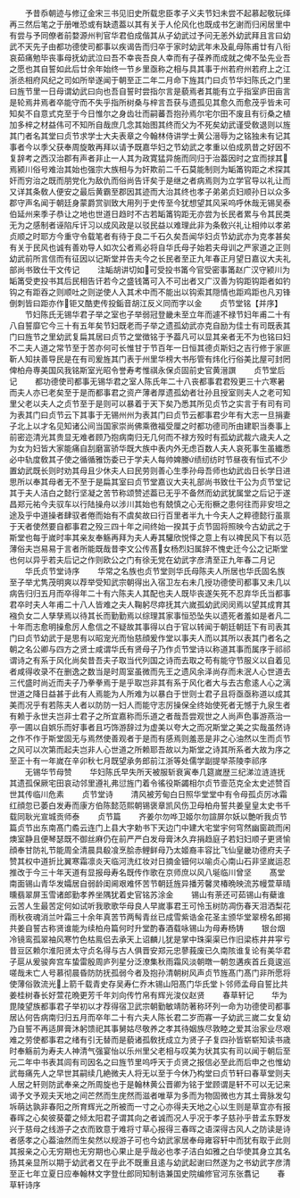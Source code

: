<!-- { "loadSidebar": true } -->
　　予昔忝朝迹与修辽金宋三书见旧史所载忠臣孝子义夫节妇未尝不起慕起敬玩绎再三然后笔之于册唯恐或有缺遗葢以其有关于人伦风化也既成书乞谢而归闲居里中有尝与予同僚者前婺源州判官华君伯成偕其从子幼武过予问无恙外幼武拜且言曰幼武不天先子由都功德使司都事以疾谒告而归卒于家时幼武年未及齓母陈甫廿有八衔哀茹痛勉毕丧事母抚幼武泣曰吾不幸丧吾良人幸而有子葆养而成就之俾不坠先业吾之愿也其自誓如此后廿余年始终一节乡里亟称之相与具其事于州若府州若府上之江浙丞相府风纪之司如所举遂闻于朝至正二年二月命下旌其门曰贞节华妇陈氏之门里曰旌节里一日母谓幼武曰向也吾自誓时尝指尔言是藐焉者其能有立乎指室庐田亩言是轮焉井焉者卒能守而不失乎指所树桑与梓言吾获与遗孤见其愈久而愈茂乎皆未可知矣不自意式克至于今日惟尔之身齿壮而嗣蕃吾抱孙焉尔宅尔田不废且有衍桑之植加多梓之材益伟可不知所自哉庶几念其始图其终而父为不死矣幼武谨受敎退则以旌其门者名其堂曰贞节求学士大夫表章之今翰林侍讲学士黄公溍辱为之铭独未有记其事者今以季父获奉周旋敢再拜以请予既嘉华妇之节幼武之孝重以伯成夙昔之好因不复辞考之西汉治郡有声者非止一人其为政寛猛异施而同归于治葢因时之宜而捄其焉颍川俗号难治其始也强宗大族相与为奸欺前二千石莫能制则为缿筩钩距之术探其奸而穷治之既而朋党化为敌仇而俗尚告讦矣于是继之者病焉则为立学官导以礼让而又详其条敎人便安之最后黄霸至郡因其迹而大治其终也孝子弟弟贞妇顺孙日以众多郡守声名闻于朝廷身蒙爵赏驯致大用列于史传至今犹想望其风采呜呼休哉无锡吴泰伯延州来季子恭让之地也世道日趋时不古若缿筩钩距无亦尝为长民者累与令其民类无为之感制者诬陷斥讦习以成风政是以驳民益以难理此非为条敎兴礼让相帅以孝弟贞顺之时耶方今重守令载笔者有待于良二千石久矣吾闻华妇贞节幼武亦为克孝甚矣有关于民风也诚有善劝导人如次公者焉必将自华氏母子始若夫母训之严家道之正则幼武前所言信而有征因以记斯堂并告夫今之长民者至正九年春正月望日嘉议大夫礼部尚书致仕干文传记
　　注缿胡讲切如可受投书筩今官受密事筩赵广汉守颍川为缿筩受吏投书其后民相告讦若今之盛钱筩可入不可出者又广汉善为钩距钩距者如钓钩之有距吞之则顺吐之则逆使人入其术中而不能出以钩索其隠情也距鸡距也凡刃锋倒刺皆曰距亦作钜又酷吏传投銗音胡江反义同而字以金
　　贞节堂铭【并序】
　　节妇陈氏无锡华君子举之室也子举弱冠登畿未至立年而遽不禄节妇年甫二十有八自誓靡它今三十有五年矣节妇既老而子举之遗孤幼武亦克自励为佳士有司既表其门曰旌节之里幼武复扁其居曰贞节之堂徴铭于予葢凡可以显其亲者无不为也铭曰妇不二夫人道之常节至于苦亦何可长惟甘于节百年一日恒其德贞斯妇之吉行修于家匪靳人知扶善导民是在有司爰旌其门表于州里华榜大书彤管有炜化行俗美比屋可封罔俾柏舟専美国风我铭斯室光昭令誉寿考惟祺永保贞固前史官黄溍譔
　　贞节堂后记
　　都功德使司都事无锡华君之室人陈氏年二十八丧都事君君殁更三十六寒暑而夫人亦已老矣至于是而都事君之资产薄者厚遗孤幼者壮孙且授室则夫人之老可知里父老以夫人之贞节至于是则可以暴着于天下矣乃悉其所见贞节之实言于有司有司为表其门曰贞节云下其事于无锡州州为表其门曰贞节云都事君少年有大志一旦捐妻子北上以才名见知诸公间当国家崇尚佛乘徼福受厘之时都功德司所由建职当奏事上前密迩清光其贵显无难者顾乃抱病南归无几何而不禄方殁时有孤幼武裁六歳夫人之为女为妇皆大家能痛自刮磨富骄华既大族中表内外无虑百数人夫人哀死事生虽纎悉必中轨度敎其子使之循循雅饬委已于学夫人每帅婢媵绩纫纺时节昼夜有恒式不少置幼武既长则时劝其母且少休夫人曰民劳则善心生季孙母吾师也幼武齿日长学日进思所以奉其母者无不至于是扁其室曰贞节堂嘉议大夫礼部尚书致仕干公为贞节堂记其于夫人洁白之懿行坚凝之苦节称颂赞述葢已无乎不备然而幼武犹属堂之后记于遂昌郑元祐今夫驭车以行陆操舟以涉川其始也有兢慎之心无衔橛之患何往而非安坦之途及乎中道操者肆驭者倦而始有不虞矣故曰行百里者半九十今夫人之粹德懿行虽禀于天者使然要自都事君之殁三四十年之间终始一揆其于贞节固将照映今古幼武之于斯堂也每于嵗时率其亲友奉觞再拜为夫人寿其驩欣悦怿之意上有以禆民风下有以范薄俗夫岂易易于言者所能既哉昔李文公传髙女杨烈妇属辞不愧史迁今公之记斯堂也何以异乎若夫后记之作则欧公之门有徐无党在幼武字彦清至正九年春二月记
　　华氏贞节堂诗序
　　华常之名族也贞节堂则华氏母陈夫人所居也华氏固名族至子举尤隽茂明爽以荐举受知武宗朝得出入宿卫左右未几授功德使司都事又未几以病告归归五月而卒得年二十有六陈夫人其配也夫人既毕丧遂矢死不忍弃华氏当都事君卒时夫人年甫二十八人皆难之夫人鞠躬尽瘁抚其六嵗孤幼武闵闵焉以望其成育其襁负女二人孳孳焉以待其长而勤勤焉以综理其家事恒恐坠失以遗死者羞如是者凡二十年而志愈明操愈厉人愈信之不疑故其事得以白于官以转闻于朝廷朝廷下有司表其门曰贞节幼武于是思有以昭宠光而怡慈顔爰作堂以事夫人而以其所以表其门者名之朝之名公卿与四方之贤士咸谓华氏有贤母子乃作贞节堂诗以称道其事而属序于祁祁谓诗之有系于风化尚矣昔吾夫子取当代列国之诗而去取之苟有能守节服义以自着见者咸得收录不在删逸之数当是时周室虽微而先王之遗风余泽尚存而未泯人心世道去三代盛时尚近而夫子乃拳拳焉于是乎取岂非其有系于风化者大与去古愈逺人心之漓世道之降日益甚于此有人焉能为人所难为以暴白于世则士君子且将亟亟称道以成其美而况乎有若陈夫人者以防防一妇人而能守志厉操保全终始使死者无憾于九泉生者有赖于永世夫岂非士君子之所宜嘉称而乐道之者哉吾尝观世之人尚声色事游燕治一亭一圃以自娯乐而好事者且巧饰游辞过为虚美以夸大之而况斯堂之美之实哉虽然诗之作不作于斯堂固无与焉然使善观者于是而有感焉则羞恶是非之心油然以生而贞节之风可以次第而起夫岂非人心世道之所赖耶吾故以为斯堂之诗其所系者大故为序之至正十有一年嵗在辛卯秋七月既望承务郎前江浙等处儒学副提举茶陵李祁序
　　无锡华节母赞
　　华妇陈氏早失所天被服斩衰寅奉几筵嵗歴三纪涕泣涟涟抚其遗孤保厥宅田哀动邻里遵礼弗愆旌门着令徭役斯蠲相尔贞节壸范克全太史述赞百世其传临川危素
　　贞节堂诗
　　清风被芳甸白日照华堂堂中有令母孤贞厉冰霜红顔忽已萎白发寿而康方伯陈懿范熙朝锡褒章凯风伤卫母柏舟誓共姜皇皇太史书千载同耿光宣城贡师泰
　　贞节篇
　　齐姜尔勿哗卫姬尔勿諠屏尔妖以艶听我贞节篇贞节出东南髙门矞云连门上县大字勅书下天边门中建大宅堂宇何穹然幽窗疏而闲燠室静且便琴瑟既不御丝麻仍在前严严白发母膏沐久弃捐趋庭子若妇妇顺子更贤愉顔奉甘防礼节能周全清晨具殽飡烹脍赤鲤鲜母乃太姬裔丰容比飞仙皇畿功德府夫子赞其权中道折比翼寒霜凛炎天临河洗红妆对日摘金钿何以喻贞心南山石非坚嵗运忍推改于今三十年天道有显报母寿名既传作歌在京师庶以风八埏临川曾坚
　　髙堂南面锡山青华发孀居自弱龄闺阃艰难怀苦节朝廷旌异播芳馨灵椿晩映流苏幔萱草晴曛翡翠屏玉雪诸郎勤孝养坐隅犹着史官铭苏涂金
　　锡山有荼还可茹锡山有蘗谁云苦人生最苦定何如试听我歌歌华母良人早嵗事君王可怜玉树防凋伤春天泪洒梨花雨秋夜魂消兰叶霜三十余年真苦节两髩青丝已成雪紫诰金花圣主颁华堂翠榜名郎揭共姜自誓古称贤谁能为续柏舟篇何时升堂酌春酒载咏锡山为母寿杨铸
　　银台烟冷镜鸾孤翠袖风寒竹色枯鳯侣去承天上诏麟儿犹是掌中珠渠渠已作旧梁栋井井寜亏昔豆区赖尔淮阳贤太守贞名得与古人俱晋安郑元忠蓼莪废已久南陔谁复论有美华君子扈从爰骏奔宫车蛰雷殷周庐列星分泛潦集秋雨霜风淡朝暾一朝忽遘疾首丘竟逡巡嗟哉未亡人号慕彻晨昏防防抚孤弱今者及抱孙清朝树风声贞节旌髙门髙门非所愿将使薄俗敦流光上箭千载青史存吴寿仁乔木锡山阳髙门华氏堂卜邻师孟母自誓比共姜桂树春长好萱花晩更芳千年刘向传竹帛有辉光浚仪赵贤
　　春草轩记
　　华为毘陵望族都事君子举初以才荐得宿卫武宗朝勤敏靖防著称环列一命为功德使司都事居亾何告病南归归五月而卒年二十有六夫人陈长君二岁而寡一子幼武三嵗二女复幼乃自誓不再适屏膏沐躬馈祀其事舅姑尽敬养之孝其待姻族尽敦睦之爱其治家业尽艰难之劳使都事君之绪有引无替而是藐诸孤敎抚成立为贤子子复四孙皆崭崭知读书歳时奉觞前为寿夫人神清气强宴怡以乐州里父老相与叹美为状其实有司以闻于朝后至元二年中书表其闾有司因名之曰旌节里呜呼天于贞贤之报信必至此而后申之也惟幼武毎痛先人之早世其嗣续几絶微夫人将无以至于今休乃构堂曰贞节轩曰春草堂则夫人居之轩则防武奉亲之所周旋也于是翰林黄公晋卿为铭于堂顾谓是轩不可以无记来谒予文予观夫天地之间芒然而生庑然而滋者唯草为多而为物固微也方其土膏脉发勾坼萌达孰非春阳之所育辉光之所被而一寸之心亦得夫天地之心以生则是草宜亦有报春晖之心矣彼葵藿之倾太阳君子谓其向之者诚而况人乎况于孝子慈孙乎昔孟东野发兴于慈母之线游子之衣而致意于难将寸草心报得三春晖之语深得古风人之防读是诗者感孝之心葢油然而生矣然以规游子可也今幼武家居奉母雍容轩中而犹有取于此则其报亲之心无穷期也无穷期也心果止是乎哉必也孝子洁白如雅之白华使其身立其名扬其亲显所以期于幼武者又在乎此不既重且逺与幼武起谢曰然遂为之书幼武字彦清至正七年立夏日应奉翰林文字登仕郎同知制诰兼国史院编修官河东张翥记
　　春草轩诗序
